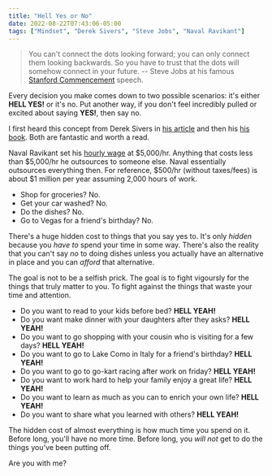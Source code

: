 ```yaml
---
title: "Hell Yes or No"
date: 2022-08-22T07:43:06-05:00
tags: ["Mindset", "Derek Sivers", "Steve Jobs", "Naval Ravikant"]
---
```



> You can't connect the dots looking forward; you can only connect them looking backwards. So you have to trust that the dots will somehow connect in your future.  -- Steve Jobs at his famous [Stanford Commencement](https://www.youtube.com/watch?v=UF8uR6Z6KLc) speech.
 
Every decision you make comes down to two possible scenarios: it's either __HELL YES!__ or it's no. Put another way, if you don't feel incredibly pulled or excited about saying __YES!__, then say no.

I first heard this concept from Derek Sivers in [his article](https://sive.rs/hellyeah) and then his [his book](https://sive.rs/n). Both are fantastic and worth a read.

Naval Ravikant set his [hourly wage](https://nav.al/hourly-rate) at $5,000/hr. Anything that costs less than $5,000/hr he outsources to someone else. Naval essentially outsources everything then. For reference, $500/hr (without taxes/fees) is about $1 million per year assuming 2,000 hours of work.

- Shop for groceries? No. 
- Get your car washed? No.
- Do the dishes? No. 
- Go to Vegas for a friend's birthday? No. 

There's a huge hidden cost to things that you say yes to. It's only *hidden* because you *have to* spend your time in some way. There's also the reality that you can't say *no* to doing dishes unless you actually have an alternative in place and you can *afford* that alternative.

The goal is not to be a selfish prick. 
The goal is to fight vigoursly for the things that truly matter to you. To fight against the things that waste your time and attention.

- Do you want to read to your kids before bed? __HELL YEAH!__
- Do you want make dinner with your daughters after they asks? __HELL YEAH!__
- Do you want to go shopping with your cousin who is visiting for a few days? __HELL YEAH!__
- Do you want to go to Lake Como in Italy for a friend's birthday? __HELL YEAH!__
- Do you want to go to go-kart racing after work on friday? __HELL YEAH!__
- Do you want to work hard to help your family enjoy a great life? __HELL YEAH!__
- Do you want to learn as much as you can to enrich your own life? __HELL YEAH!__
- Do you want to share what you learned with others? __HELL YEAH!__

The hidden cost of almost everything is how much time you spend on it. Before long, you'll have no more time. Before long, you *will not* get to do the things you've been putting off.

Are you with me?
